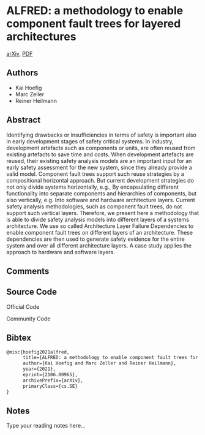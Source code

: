 
# ALFRED: a methodology to enable component fault trees for layered architectures

[arXiv](https://arxiv.org/abs/2106.0965), [PDF](https://arxiv.org/pdf/2106.0965.pdf)

## Authors

- Kai Hoefig
- Marc Zeller
- Reiner Heilmann

## Abstract

Identifying drawbacks or insufficiencies in terms of safety is important also in early development stages of safety critical systems. In industry, development artefacts such as components or units, are often reused from existing artefacts to save time and costs. When development artefacts are reused, their existing safety analysis models are an important input for an early safety assessment for the new system, since they already provide a valid model. Component fault trees support such reuse strategies by a compositional horizontal approach. But current development strategies do not only divide systems horizontally, e.g., By encapsulating different functionality into separate components and hierarchies of components, but also vertically, e.g. Into software and hardware architecture layers. Current safety analysis methodologies, such as component fault trees, do not support such vertical layers. Therefore, we present here a methodology that is able to divide safety analysis models into different layers of a systems architecture. We use so called Architecture Layer Failure Dependencies to enable component fault trees on different layers of an architecture. These dependencies are then used to generate safety evidence for the entire system and over all different architecture layers. A case study applies the approach to hardware and software layers.

## Comments



## Source Code

Official Code



Community Code



## Bibtex

```tex
@misc{hoefig2021alfred,
      title={ALFRED: a methodology to enable component fault trees for layered architectures}, 
      author={Kai Hoefig and Marc Zeller and Reiner Heilmann},
      year={2021},
      eprint={2106.00965},
      archivePrefix={arXiv},
      primaryClass={cs.SE}
}
```

## Notes

Type your reading notes here...

